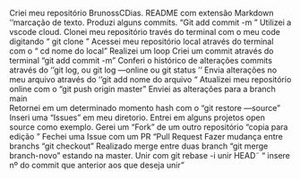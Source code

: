 Criei meu repositório BrunossCDias.
README com extensão Markdown ‘’marcação de texto.
Produzi alguns commits. “Git add commit -m ”
Utilizei a vscode cloud.
Clonei meu repositório través do terminal com o meu code digitando “ git clone ”
Acessei meu repositório local através do terminal com o “ cd nome do local”
Realizei um loop
Criei um commit através do terminal “git add commit -m”
Conferi o histórico de alterações commits através do ‘’git log, ou git log —online ou git status ’’
Envia alterações no meu arquivo através do ‘’git add nome do arquivo “
Atualizei meu repositório online com o “git push origin master”
Enviei as alterações para a branch main  
Retornei em um determinado momento hash com o “git restore —source”
Inseri uma “Issues” em meu diretorio.
Entrei em alguns projetos open source como exemplo.
Gerei um “Fork” de um outro repositório “copia para edição ”
Fechei uma Issue com um PR “Pull Request
Fazer mudança entre branchs “git checkout”
Realizado merge entre duas branch “git merge branch-novo” estando na master.
Unir com git rebase -i  unir HEAD˜ “ insere nº do commit que anterior aos que deseja unir”
